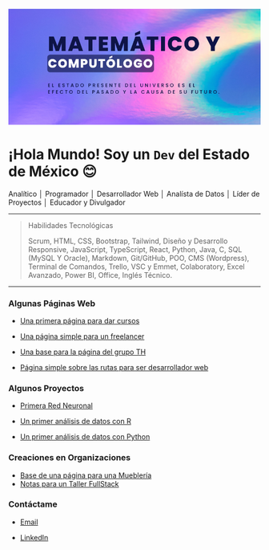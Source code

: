 ![](banner-github.png)

# ¡Hola Mundo! Soy un `Dev` del Estado de México 😊

Analítico │ Programador │ Desarrollador Web │ Analísta de Datos │ Líder de Proyectos │ Educador y Divulgador

---

> Habilidades Tecnológicas
>
> Scrum, HTML, CSS, Bootstrap, Tailwind, Diseño y Desarrollo Responsive, JavaScript, TypeScript, React, Python, Java, C, SQL (MySQL Y Oracle), Markdown, Git/GitHub, POO, CMS (Wordpress), Terminal de Comandos, Trello, VSC y Emmet, Colaboratory, Excel Avanzado, Power BI, Office, Inglés Técnico.

---

### Algunas Páginas Web

- [Una primera página para dar cursos](https://luisdur8.github.io/CodeCamping)

- [Una página simple para un freelancer](https://luisdur8.github.io/freelancer)

- [Una base para la página del grupo TH](https://luisdur8.github.io/th-page)

- [Página simple sobre las rutas para ser desarrollador web](https://luisdur8.github.io/TS-Rutas)

### Algunos Proyectos

- [Primera Red Neuronal](https://luisdur8.github.io/Primera-Red-Neuronal)

- [Un primer análisis de datos con R](https://github.com/luisDur8/Analisis-Avanzado-R)

- [Un primer análisis de datos con Python](https://github.com/luisDur8/Analisis-Avanzado-Python)

### Creaciones en Organizaciones

- [Base de una página para una Mueblería](https://banana-code-5.github.io/muebleria)
- [Notas para un Taller FullStack](https://github.com/desarrolladoresTH/BootCamp-FullStack)

### Contáctame

- [Email](mailto:luisdurplay@gmail.com)

- [LinkedIn](https://www.linkedin.com/in/luis-loher-web-developer)
